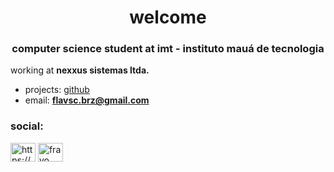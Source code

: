 <h1 align="center">welcome</h1>
<h3 align="center">computer science student at imt - instituto mauá de tecnologia</h3>

working at **nexxus sistemas ltda.**

- projects: [github](github)
- email: **flavsc.brz@gmail.com**

<h3 align="left">social:</h3>
<p align="left">
<a href=https://www.linkedin.com/in/flavio-carvalho-382b82263/" target="blank"><img align="center" src="https://raw.githubusercontent.com/rahuldkjain/github-profile-readme-generator/master/src/images/icons/Social/linked-in-alt.svg" alt="https://www.linkedin.com/in/flavio-carvalho-382b82263/" height="30" width="40" /></a>
<a href="https://instagram.com/fravo__" target="blank"><img align="center" src="https://raw.githubusercontent.com/rahuldkjain/github-profile-readme-generator/master/src/images/icons/Social/instagram.svg" alt="fravo__" height="30" width="40" /></a>
</p>

